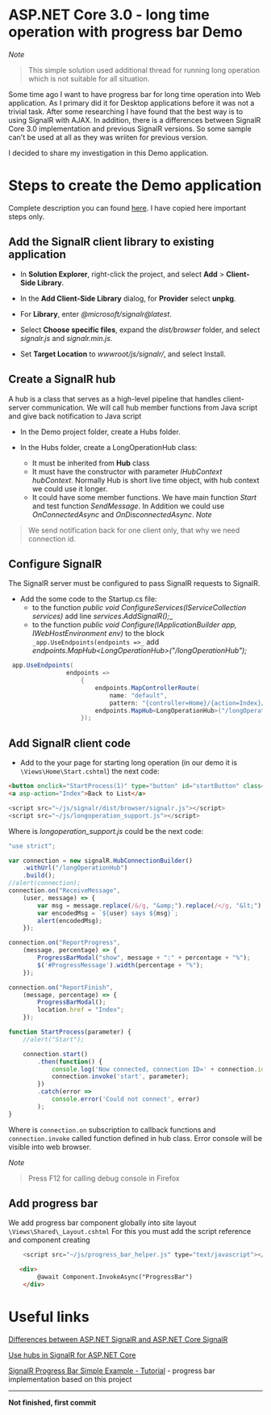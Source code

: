 
# ASP.NET Core 3.0 - long time operation with progress bar Demo
*Note*
>This simple solution used additional thread for running long operation which is not suitable for all situation.


Some time ago I want to have progress bar for long time operation into Web application.
As I primary did it for Desktop applications before it was not a trivial task. After some researching I have found that the best way is to using SignalR with AJAX.
In addition, there is a differences between SignalR Core 3.0 implementation and previous SignalR versions. So some sample can't be used at all as they was wriiten for previous version.

I decided to share my investigation in this Demo application.

# Steps to create the Demo application
Complete description you can found [here](https://docs.microsoft.com/en-us/aspnet/core/tutorials/signalr?view=aspnetcore-3.1&tabs=visual-studio). I have copied here important steps only.

## Add the SignalR client library to existing application

* In **Solution Explorer**, right-click the project, and select **Add** > **Client-Side Library**.

* In the **Add Client-Side Library** dialog, for **Provider** select **unpkg**.

* For **Library**, enter _@microsoft/signalr@latest_.

* Select **Choose specific files**, expand the _dist/browser_ folder, and select _signalr.js_ and _signalr.min.js_.

* Set **Target Location** to _wwwroot/js/signalr/_, and select Install.

## Create a SignalR hub

A hub is a class that serves as a high-level pipeline that handles client-server communication. We will call hub member functions from Java script and give back notification to Java script

* In the Demo project folder, create a Hubs folder.

 * In the Hubs folder, create a LongOperationHub class:
   * It must be inherited from **Hub** class 
   * It must have the constructor with parameter _IHubContext<LongOperationHub> hubContext_. Normally Hub is short live time object, with hub context we could use it longer.
   * It could have some member functions. We have main function _Start_ and test function _SendMessage_. In Addition we could use _OnConnectedAsync_ and _OnDisconnectedAsync_.
*Note*
>We send notification back for one client only, that why we need connection id.

## Configure SignalR

The SignalR server must be configured to pass SignalR requests to SignalR.

* Add the some code to the Startup.cs file:
   * to the function _public void ConfigureServices(IServiceCollection services)_ add line _services.AddSignalR();__
   * to the function _public void Configure(IApplicationBuilder app, IWebHostEnvironment env)_ to the block `_app.UseEndpoints(endpoints =>_` add _endpoints.MapHub\<LongOperationHub>("/longOperationHub");_
   
```C#
 app.UseEndpoints(
                endpoints =>
                    {
                        endpoints.MapControllerRoute(
                            name: "default",
                            pattern: "{controller=Home}/{action=Index}/{id?}");
                        endpoints.MapHub<LongOperationHub>("/longOperationHub");
                    });
   ```
   

## Add SignalR client code

 * Add to the your page for starting long operation (in our demo it is `\Views\Home\Start.cshtml`) the next code:
 
```HTML
<button onclick="StartProcess(1)" type="button" id="startButton" class="btn btn-primary btn-danger">Start the process</button>
<a asp-action="Index">Back to List</a>
```

```JavaScript
<script src="~/js/signalr/dist/browser/signalr.js"></script>
<script src="~/js/longoperation_support.js"></script>
```
 
Where is _longoperation_support.js_ could be the next code:

```JavaScript
"use strict";

var connection = new signalR.HubConnectionBuilder()
    .withUrl("/longOperationHub")
    .build();
//alert(connection);
connection.on("ReceiveMessage",
    (user, message) => {
        var msg = message.replace(/&/g, "&amp;").replace(/</g, "&lt;").replace(/>/g, "&gt;");
        var encodedMsg = `${user} says ${msg}`;
        alert(encodedMsg);
    });

connection.on("ReportProgress",
    (message, percentage) => {
        ProgressBarModal("show", message + ":" + percentage + "%");
        $('#ProgressMessage').width(percentage + "%");
    });

connection.on("ReportFinish",
    (message, percentage) => {
        ProgressBarModal();
        location.href = "Index";
    });

function StartProcess(parameter) {
    //alert("Start");

    connection.start()
        .then(function() {
            console.log('Now connected, connection ID=' + connection.id);
            connection.invoke('start', parameter);
        })
        .catch(error =>
            console.error('Could not connect', error)
        );
}
```
Where is `connection.on` subscription to callback functions and `connection.invoke` called function defined in hub class.
Error console will be visible into web browser. 

*Note*
>Press F12 for calling debug console in Firefox

## Add progress bar

We add progress bar component globally into site layout `\Views\Shared\_Layout.cshtml`
For this you must add the script reference and component creating

```JavaScript
    <script src="~/js/progress_bar_helper.js" type="text/javascript"></script>
```

```HTML
   <div>
        @await Component.InvokeAsync("ProgressBar")
    </div>
```

# Useful links
[Differences between ASP.NET SignalR and ASP.NET Core SignalR](https://docs.microsoft.com/en-us/aspnet/core/signalr/version-differences?view=aspnetcore-3.1)

[Use hubs in SignalR for ASP.NET Core](https://docs.microsoft.com/en-us/aspnet/core/signalr/hubs?view=aspnetcore-3.1)

[SignalR Progress Bar Simple Example - Tutorial](https://github.com/dlazendi/SignalRProgressBar) - progress bar implementation based on this project
***
**Not finished, first commit**
